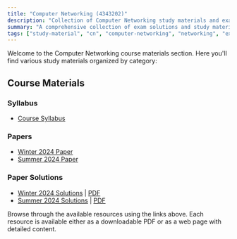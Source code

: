 ```yaml
---
title: "Computer Networking (4343202)"
description: "Collection of Computer Networking study materials and exam solutions"
summary: "A comprehensive collection of exam solutions and study materials for the Computer Networking course"
tags: ["study-material", "cn", "computer-networking", "networking", "exam-solutions", "4343202"]
---
```


Welcome to the Computer Networking course materials section. Here you'll find various study materials organized by category:

## Course Materials

### Syllabus

- [Course Syllabus](/resources/study-materials/4343202-computer-networking/4343202.pdf)

### Papers

- [Winter 2024 Paper](/resources/study-materials/4343202-computer-networking/4343202-winter-2024.pdf)
- [Summer 2024 Paper](/resources/study-materials/4343202-computer-networking/4343202-Summer-2024.pdf)

### Paper Solutions

- [Winter 2024 Solutions](4343202-winter-2024-solution) | [PDF](4343202-winter-2024-solution.pdf)
- [Summer 2024 Solutions](4343202-summer-2024-solution) | [PDF](4343202-summer-2024-solution.pdf)

Browse through the available resources using the links above. Each resource is available either as a downloadable PDF or as a web page with detailed content.
